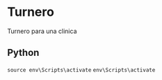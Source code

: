 # Turnero
Turnero para una clinica

## Python
```source env\Scripts\activate```
```env\Scripts\activate```